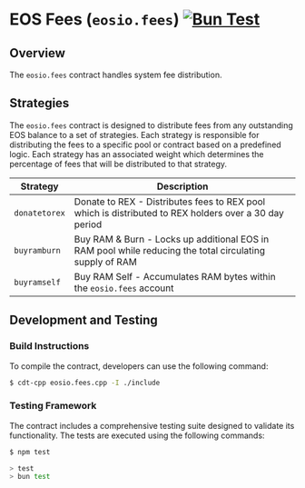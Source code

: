 # EOS Fees (`eosio.fees`) [![Bun Test](https://github.com/eosnetworkfoundation/eosio.fees/actions/workflows/test.yml/badge.svg)](https://github.com/eosnetworkfoundation/eosio.fees/actions/workflows/test.yml)

## Overview

The `eosio.fees` contract handles system fee distribution.

## Strategies

The `eosio.fees` contract is designed to distribute fees from any outstanding EOS balance to a set of strategies. Each strategy is responsible for distributing the fees to a specific pool or contract based on a predefined logic. Each strategy has an associated weight which determines the percentage of fees that will be distributed to that strategy.

| Strategy      | Description |
| ------------- | --- |
| `donatetorex` | Donate to REX - Distributes fees to REX pool which is distributed to REX holders over a 30 day period |
| `buyramburn`  | Buy RAM & Burn - Locks up additional EOS in RAM pool while reducing the total circulating supply of RAM
| `buyramself`  | Buy RAM Self - Accumulates RAM bytes within the `eosio.fees` account

## Development and Testing

### Build Instructions

To compile the contract, developers can use the following command:

```sh
$ cdt-cpp eosio.fees.cpp -I ./include
```

### Testing Framework

The contract includes a comprehensive testing suite designed to validate its functionality. The tests are executed using the following commands:

```sh
$ npm test

> test
> bun test
```